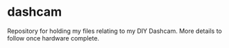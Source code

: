 # dashcam
Repository for holding my files relating to my DIY Dashcam. More details to follow once hardware complete.
